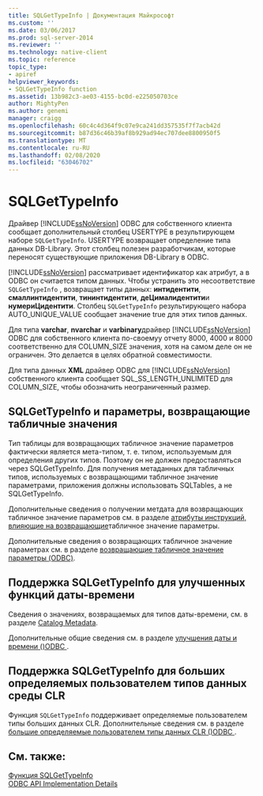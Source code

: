 ```yaml
---
title: SQLGetTypeInfo | Документация Майкрософт
ms.custom: ''
ms.date: 03/06/2017
ms.prod: sql-server-2014
ms.reviewer: ''
ms.technology: native-client
ms.topic: reference
topic_type:
- apiref
helpviewer_keywords:
- SQLGetTypeInfo function
ms.assetid: 13b982c3-ae03-4155-bc0d-e225050703ce
author: MightyPen
ms.author: genemi
manager: craigg
ms.openlocfilehash: 60c4c4d364f9c07e9ca241dd357535f7f7acb42d
ms.sourcegitcommit: b87d36c46b39af8b929ad94ec707dee8800950f5
ms.translationtype: MT
ms.contentlocale: ru-RU
ms.lasthandoff: 02/08/2020
ms.locfileid: "63046702"
---
```

# <a name="sqlgettypeinfo"></a>SQLGetTypeInfo
  Драйвер [!INCLUDE[ssNoVersion](../../includes/ssnoversion-md.md)] ODBC для собственного клиента сообщает дополнительный столбец USERTYPE в результирующем наборе `SQLGetTypeInfo`. USERTYPE возвращает определение типа данных DB-Library. Этот столбец полезен разработчикам, которые переносят существующие приложения DB-Library в ODBC.  
  
 
  [!INCLUDE[ssNoVersion](../../includes/ssnoversion-md.md)] рассматривает идентификатор как атрибут, а в ODBC он считается типом данных. Чтобы устранить это несоответствие `SQLGetTypeInfo` , возвращает типы данных: **интидентити**, **смаллинтидентити**, **тининтидентити**, **деЦималидентити**и **нумериЦидентити**. Столбец `SQLGetTypeInfo` результирующего набора AUTO_UNIQUE_VALUE сообщает значение true для этих типов данных.  
  
 Для типа **varchar**, **nvarchar** и **varbinary**драйвер [!INCLUDE[ssNoVersion](../../includes/ssnoversion-md.md)] ODBC для собственного клиента по-своемуу отчету 8000, 4000 и 8000 соответственно для COLUMN_SIZE значения, хотя на самом деле он не ограничен. Это делается в целях обратной совместимости.  
  
 Для типа данных **XML** драйвер ODBC для [!INCLUDE[ssNoVersion](../../includes/ssnoversion-md.md)] собственного клиента сообщает SQL_SS_LENGTH_UNLIMITED для COLUMN_SIZE, чтобы обозначить неограниченный размер.  
  
## <a name="sqlgettypeinfo-and-table-valued-parameters"></a>SQLGetTypeInfo и параметры, возвращающие табличные значения  
 Тип таблицы для возвращающих табличное значение параметров фактически является мета-типом, т. е. типом, используемым для определения других типов. Поэтому он не должен предоставляться через SQLGetTypeInfo. Для получения метаданных для табличных типов, используемых с возвращающими табличное значение параметрами, приложения должны использовать SQLTables, а не SQLGetTypeInfo.  
  
 Дополнительные сведения о получении метдата для возвращающих табличное значение параметров см. в разделе [атрибуты инструкций, влияющие на возвращающие](../native-client-odbc-table-valued-parameters/statement-attributes-that-affect-table-valued-parameters.md)табличное значение параметры.  
  
 Дополнительные сведения о возвращающих табличное значение параметрах см. в разделе [возвращающие табличное значение параметры &#40;ODBC&#41;](../native-client-odbc-table-valued-parameters/table-valued-parameters-odbc.md).  
  
## <a name="sqlgettypeinfo-support-for-enhanced-date-and-time-features"></a>Поддержка SQLGetTypeInfo для улучшенных функций даты-времени  
 Сведения о значениях, возвращаемых для типов даты-времени, см. в разделе [Catalog Metadata](../native-client-odbc-date-time/metadata-catalog.md).  
  
 Дополнительные общие сведения см. в разделе [улучшения даты и времени &#40;&#41;ODBC ](../native-client-odbc-date-time/date-and-time-improvements-odbc.md).  
  
## <a name="sqlgettypeinfo-support-for-large-clr-udts"></a>Поддержка SQLGetTypeInfo для больших определяемых пользователем типов данных среды CLR  
 Функция `SQLGetTypeInfo` поддерживает определяемые пользователем типы больших данных CLR. Дополнительные сведения см. в разделе [большие определяемые пользователем типы данных CLR &#40;&#41;ODBC ](../native-client/odbc/large-clr-user-defined-types-odbc.md).  
  
## <a name="see-also"></a>См. также:  
 [Функция SQLGetTypeInfo](https://go.microsoft.com/fwlink/?LinkId=59356)   
 [ODBC API Implementation Details](odbc-api-implementation-details.md)  
  
  
